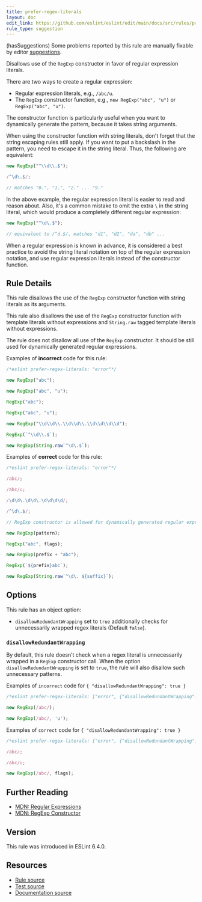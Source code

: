 ```yaml
---
title: prefer-regex-literals
layout: doc
edit_link: https://github.com/eslint/eslint/edit/main/docs/src/rules/prefer-regex-literals.md
rule_type: suggestion
---
```




(hasSuggestions) Some problems reported by this rule are manually fixable by editor [suggestions](../developer-guide/working-with-rules#providing-suggestions).

Disallows use of the `RegExp` constructor in favor of regular expression literals.

There are two ways to create a regular expression:

* Regular expression literals, e.g., `/abc/u`.
* The `RegExp` constructor function, e.g., `new RegExp("abc", "u")` or `RegExp("abc", "u")`.

The constructor function is particularly useful when you want to dynamically generate the pattern,
because it takes string arguments.

When using the constructor function with string literals, don't forget that the string escaping rules still apply.
If you want to put a backslash in the pattern, you need to escape it in the string literal.
Thus, the following are equivalent:

```js
new RegExp("^\\d\\.$");

/^\d\.$/;

// matches "0.", "1.", "2." ... "9."
```

In the above example, the regular expression literal is easier to read and reason about.
Also, it's a common mistake to omit the extra `\` in the string literal, which would produce a completely different regular expression:

```js
new RegExp("^\d\.$");

// equivalent to /^d.$/, matches "d1", "d2", "da", "db" ...
```

When a regular expression is known in advance, it is considered a best practice to avoid the string literal notation on top
of the regular expression notation, and use regular expression literals instead of the constructor function.

## Rule Details

This rule disallows the use of the `RegExp` constructor function with string literals as its arguments.

This rule also disallows the use of the `RegExp` constructor function with template literals without expressions
and `String.raw` tagged template literals without expressions.

The rule does not disallow all use of the `RegExp` constructor. It should be still used for
dynamically generated regular expressions.

Examples of **incorrect** code for this rule:

```js
/*eslint prefer-regex-literals: "error"*/

new RegExp("abc");

new RegExp("abc", "u");

RegExp("abc");

RegExp("abc", "u");

new RegExp("\\d\\d\\.\\d\\d\\.\\d\\d\\d\\d");

RegExp(`^\\d\\.$`);

new RegExp(String.raw`^\d\.$`);
```

Examples of **correct** code for this rule:

```js
/*eslint prefer-regex-literals: "error"*/

/abc/;

/abc/u;

/\d\d\.\d\d\.\d\d\d\d/;

/^\d\.$/;

// RegExp constructor is allowed for dynamically generated regular expressions

new RegExp(pattern);

RegExp("abc", flags);

new RegExp(prefix + "abc");

RegExp(`${prefix}abc`);

new RegExp(String.raw`^\d\. ${suffix}`);
```

## Options

This rule has an object option:

* `disallowRedundantWrapping` set to `true` additionally checks for unnecessarily wrapped regex literals (Default `false`).

### `disallowRedundantWrapping`

By default, this rule doesn’t check when a regex literal is unnecessarily wrapped in a `RegExp` constructor call. When the option `disallowRedundantWrapping` is set to `true`, the rule will also disallow such unnecessary patterns.

Examples of `incorrect` code for `{ "disallowRedundantWrapping": true }`

```js
/*eslint prefer-regex-literals: ["error", {"disallowRedundantWrapping": true}]*/

new RegExp(/abc/);

new RegExp(/abc/, 'u');
```

Examples of `correct` code for `{ "disallowRedundantWrapping": true }`

```js
/*eslint prefer-regex-literals: ["error", {"disallowRedundantWrapping": true}]*/

/abc/;

/abc/u;

new RegExp(/abc/, flags);
```

## Further Reading

* [MDN: Regular Expressions](https://developer.mozilla.org/en-US/docs/Web/JavaScript/Guide/Regular_Expressions)
* [MDN: RegExp Constructor](https://developer.mozilla.org/en-US/docs/Web/JavaScript/Reference/Global_Objects/RegExp)

## Version

This rule was introduced in ESLint 6.4.0.

## Resources

* [Rule source](https://github.com/eslint/eslint/tree/HEAD/lib/rules/prefer-regex-literals.js)
* [Test source](https://github.com/eslint/eslint/tree/HEAD/tests/lib/rules/prefer-regex-literals.js)
* [Documentation source](https://github.com/eslint/eslint/tree/HEAD/docs/src/rules/prefer-regex-literals.md)
